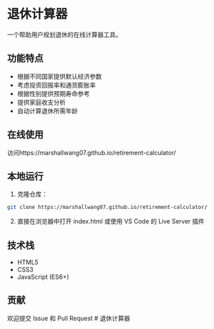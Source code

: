 # 退休计算器

一个帮助用户规划退休的在线计算器工具。

## 功能特点

- 根据不同国家提供默认经济参数
- 考虑投资回报率和通货膨胀率
- 根据性别提供预期寿命参考
- 提供家庭收支分析
- 自动计算退休所需年龄

## 在线使用

访问https://marshallwang07.github.io/retirement-calculator/

## 本地运行

1. 克隆仓库：
```bash
git clone https://marshallwang07.github.io/retirement-calculator/
```

2. 直接在浏览器中打开 index.html 或使用 VS Code 的 Live Server 插件

## 技术栈

- HTML5
- CSS3
- JavaScript (ES6+)

## 贡献

欢迎提交 Issue 和 Pull Request # 退休计算器
